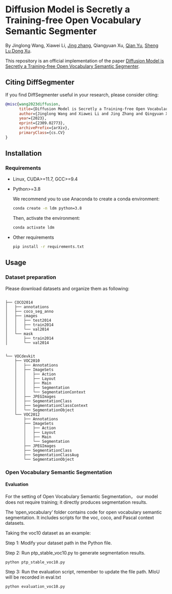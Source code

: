 
<!-- This is code for paper "Diffusion Model is Secretly a Training-free Open Vocabulary Semantic Segmenter"

# Open Vocabulary Semantic Segmentation
The open_vocabulary folder contains code for open vocabulary semantic segmentation. It includes scripts for the voc, coco, and Pascal context datasets. Running scripts in this folder will generate segmentation results for the respective datasets.
To obtain the final mean intersection over union (miou), run the evaluation script on the segmentation results.

Taking the voc10 dataset as an example:
1. .json files contain open vocabulary labels predicted based on blip and clip. If it is weakly supervised semantic segmentation, these predicted labels are not required.
2. ptp_stable_voc10.py is used to predict semantic segmentation results based on the labels.
3. evaluation_voc10.py is used to evaluate the semantic segmentation results. -->
# Diffusion Model is Secretly a Training-free Open Vocabulary Semantic Segmenter

By Jinglong Wang,  Xiawei Li,  [Jing zhang](https://scholar.google.com.hk/citations?user=XtwOoQgAAAAJ&hl=zh-CN&oi=ao), Qiangyuan Xu, [Qian Yu](https://scholar.google.com.hk/citations?user=mmm90qgAAAAJ&hl=zh-CN&oi=ao), [Sheng Lu](https://scholar.google.com.hk/citations?user=_8lB7xcAAAAJ&hl=zh-CN&oi=ao),[Dong Xu](https://scholar.google.com.hk/citations?user=7Hdu5k4AAAAJ&hl=zh-CN&oi=ao).

This repository is an official implementation of the paper [Diffusion Model is Secretly a Training-free Open Vocabulary Semantic Segmenter](https://arxiv.org/abs/2309.02773).


## Citing DiffSegmenter
If you find DiffSegmenter useful in your research, please consider citing:
```bibtex
@misc{wang2023diffusion,
      title={Diffusion Model is Secretly a Training-free Open Vocabulary Semantic Segmenter}, 
      author={Jinglong Wang and Xiawei Li and Jing Zhang and Qingyuan Xu and Qin Zhou and Qian Yu and Lu Sheng and Dong Xu},
      year={2023},
      eprint={2309.02773},
      archivePrefix={arXiv},
      primaryClass={cs.CV}
}
```



## Installation

### Requirements

* Linux, CUDA>=11.7, GCC>=9.4
  
* Python>=3.8

    We recommend you to use Anaconda to create a conda environment:
    ```bash
    conda create -n ldm python=3.8
    ```
    Then, activate the environment:
    ```bash
    conda activate ldm
    ```
  
* Other requirements
    ```bash
    pip install -r requirements.txt
    ```


## Usage

### Dataset preparation

Please download datasets and organize them as following:

```

├── COCO2014
│   ├── annotations
│   ├── coco_seg_anno
│   ├── images
│   │   ├── test2014
│   │   ├── train2014
│   │   └── val2014
│   └── mask
│       ├── train2014
│       └── val2014


└── VOCdevkit
    ├── VOC2010
    │   ├── Annotations
    │   ├── ImageSets
    │   │   ├── Action
    │   │   ├── Layout
    │   │   ├── Main
    │   │   ├── Segmentation
    │   │   └── SegmentationContext
    │   ├── JPEGImages
    │   ├── SegmentationClass
    │   ├── SegmentationClassContext
    │   └── SegmentationObject
    └── VOC2012
        ├── Annotations
        ├── ImageSets
        │   ├── Action
        │   ├── Layout
        │   ├── Main
        │   └── Segmentation
        ├── JPEGImages
        ├── SegmentationClass
        ├── SegmentationClassAug
        └── SegmentationObject
```

### Open Vocabulary Semantic Segmentation

#### Evaluation

For the setting of Open Vocabulary Semantic Segmentation， our model does not require training; it directly produces segmentation results.


The ‘open_vocabulary’ folder contains code for open vocabulary semantic segmentation. It includes scripts for the voc, coco, and Pascal context datasets.

Taking the voc10 dataset as an example:

Step 1: Modify your dataset path in the Python file.

Step 2: Run ptp_stable_voc10.py to generate segmentation results.

```
python ptp_stable_voc10.py
```

Step 3: Run the evaluation script, remember to update the file path. MIoU will be recorded in eval.txt

```
python evaluation_voc10.py
```

